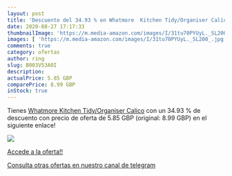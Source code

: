 ```yaml
---
layout: post
title: 'Descuento del 34.93 % en Whatmore  Kitchen Tidy/Organiser Calico'
date: 2020-08-27 17:17:33
thumbnailImage: 'https://m.media-amazon.com/images/I/31tu70PYUyL._SL200_.jpg'
images: [ 'https://m.media-amazon.com/images/I/31tu70PYUyL._SL200_.jpg' ]
comments: true
category: ofertas
author: ring
slug: B003V53A0I
description:
actualPrice: 5.85 GBP
comparePrice: 8.99 GBP
inStock: true
---
```


Tienes [Whatmore  Kitchen Tidy/Organiser Calico](https://www.amazon.com/dp/B003V53A0I/?tag=redken08-20) con un 34.93 % de descuento con precio de oferta de 5.85 GBP (original: 8.99 GBP) en el siguiente enlace!

[![](https://m.media-amazon.com/images/I/31tu70PYUyL._SL200_.jpg)](https://www.amazon.com/dp/B003V53A0I/?tag=redken08-20)

[Accede a la oferta!!](https://www.amazon.com/dp/B003V53A0I/?tag=redken08-20)

[Consulta otras ofertas en nuestro canal de telegram](https://t.me/s/ofertas25)
